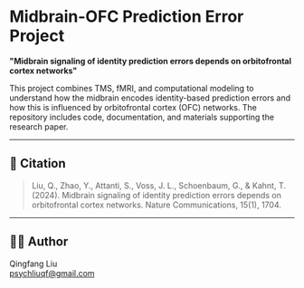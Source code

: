 # Midbrain-OFC Prediction Error Project

**"Midbrain signaling of identity prediction errors depends on orbitofrontal cortex networks"**

This project combines TMS, fMRI, and computational modeling to understand how the midbrain encodes identity-based prediction errors and how this is influenced by orbitofrontal cortex (OFC) networks. The repository includes code, documentation, and materials supporting the research paper.

---

## 📄 Citation

> Liu, Q., Zhao, Y., Attanti, S., Voss, J. L., Schoenbaum, G., & Kahnt, T. (2024). Midbrain signaling of identity prediction errors depends on orbitofrontal cortex networks. Nature Communications, 15(1), 1704.

---

## 👩‍💻 Author

Qingfang Liu  
psychliuqf@gmail.com
